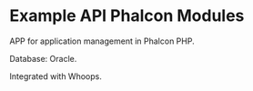 # Example API Phalcon Modules #

APP for application management in Phalcon PHP.

Database: Oracle.

Integrated with Whoops.